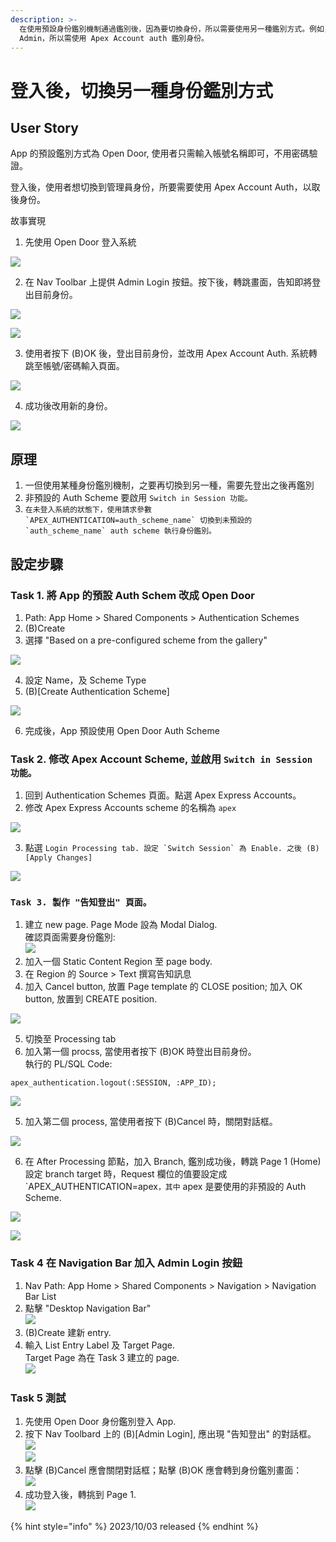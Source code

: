```yaml
---
description: >-
  在使用預設身份鑑別機制通過鑑別後，因為要切換身份，所以需要使用另一種鑑別方式。例如，原本使用 Open Door Auth，之後要因要切換成
  Admin，所以需使用 Apex Account auth 鑑別身份。
---
```


# 登入後，切換另一種身份鑑別方式

## User Story

App 的預設鑑別方式為 Open Door, 使用者只需輸入帳號名稱即可，不用密碼驗證。

登入後，使用者想切換到管理員身份，所要需要使用 Apex Account Auth，以取後身份。



故事實現

1. 先使用 Open Door 登入系統

![](<../.gitbook/assets/image (94).png>)

2. 在 Nav Toolbar 上提供 Admin Login 按鈕。按下後，轉跳畫面，告知即將登出目前身份。

![](<../.gitbook/assets/image (95).png>)

![](<../.gitbook/assets/image (96).png>)

3. 使用者按下 (B)OK 後，登出目前身份，並改用 Apex Account Auth. 系統轉跳至帳號/密碼輸入頁面。

![](<../.gitbook/assets/image (97).png>)

4. 成功後改用新的身份。

![](<../.gitbook/assets/image (98).png>)



## 原理

1. 一但使用某種身份鑑別機制，之要再切換到另一種，需要先登出之後再鑑別
2. 非預設的 Auth Scheme 要啟用  `Switch in Session 功能。`
3. ``在未登入系統的狀態下，使用請求參數 `APEX_AUTHENTICATION=auth_scheme_name` 切換到未預設的 `auth_scheme_name` auth scheme 執行身份鑑別。``

## 設定步驟

### Task 1. 將 App 的預設 Auth Schem 改成 Open Door&#x20;

1. Path: App Home > Shared Components > Authentication Schemes&#x20;
2. (B)Create&#x20;
3. 選擇  "Based on a pre-configured scheme from the gallery"

![](<../.gitbook/assets/image (101).png>)

4. 設定 Name，及 Scheme Type
5. (B)\[Create Authentication Scheme]

![](<../.gitbook/assets/image (102).png>)

6. 完成後，App 預設使用 Open Door Auth Scheme

### Task 2. 修改 Apex Account Scheme, 並啟用 `Switch in Session 功能。`

1. 回到 Authentication Schemes 頁面。點選 Apex Express Accounts。
2. 修改 Apex Express Accounts scheme 的名稱為 `apex`&#x20;

![](<../.gitbook/assets/image (103).png>)

3. 點選 ``Login Processing tab. 設定 `Switch Session` 為 Enable. 之後 (B)[Apply Changes]``

![](<../.gitbook/assets/image (104).png>)

### `Task 3. 製作 "告知登出" 頁面。`

1. 建立 new page. Page Mode 設為 Modal Dialog.\
   確認頁面需要身份鑑別: \
   ![](<../.gitbook/assets/image (111).png>)
2. 加入一個 Static Content Region 至 page body.&#x20;
3. 在 Region 的 Source > Text 撰寫告知訊息
4. 加入 Cancel button, 放置 Page template 的 CLOSE position; 加入 OK button, 放置到 CREATE position.&#x20;

![](<../.gitbook/assets/image (105).png>)

5. 切換至 Processing tab
6. 加入第一個 procss, 當使用者按下 (B)OK 時登出目前身份。\
   執行的 PL/SQL Code:

```plsql
apex_authentication.logout(:SESSION, :APP_ID);
```

![](<../.gitbook/assets/image (106).png>)

5. 加入第二個 process, 當使用者按下 (B)Cancel 時，關閉對話框。

![](<../.gitbook/assets/image (107).png>)

6. 在 After Processing 節點，加入 Branch, 鑑別成功後，轉跳 Page 1 (Home)\
   設定 branch target 時，Request 欄位的值要設定成 \`APEX\_AUTHENTICATION=apex`，其中` apex 是要使用的非預設的 Auth Scheme.&#x20;

![](<../.gitbook/assets/image (108).png>)

![](<../.gitbook/assets/image (109).png>)

### Task 4 在 Navigation Bar 加入 Admin Login 按鈕

1. Nav Path: App Home > Shared Components > Navigation > Navigation Bar List
2. 點擊 "Desktop Navigation Bar"\
   ![](<../.gitbook/assets/image (88).png>)
3. (B)Create 建新 entry.
4. 輸入 List Entry Label 及 Target Page.\
   Target Page 為在 Task 3 建立的 page. \
   ![](<../.gitbook/assets/image (89).png>)

### Task 5 測試

1. 先使用 Open Door 身份鑑別登入 App.
2. 按下 Nav Toolbard 上的 (B)\[Admin Login], 應出現 "告知登出" 的對話框。\
   ![](<../.gitbook/assets/image (90).png>)\
   ![](<../.gitbook/assets/image (91).png>)
3. 點擊 (B)Cancel 應會關閉對話框；點擊 (B)OK 應會轉到身份鑑別畫面：\
   ![](<../.gitbook/assets/image (92).png>)
4. 成功登入後，轉挑到 Page 1. \
   ![](<../.gitbook/assets/image (93).png>)

{% hint style="info" %}
2023/10/03 released
{% endhint %}

